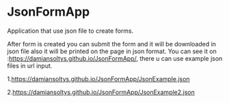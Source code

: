 # JsonFormApp
Application that use json file to create forms.

After form is created you can submit the form and it will be downloaded in json file also it will be printed on the page in json format.
You can see it on :https://damiansoltys.github.io/JsonFormApp/, there u can use example json files in url input.

1.https://damiansoltys.github.io/JsonFormApp/JsonExample.json

2.https://damiansoltys.github.io/JsonFormApp/JsonExample2.json

